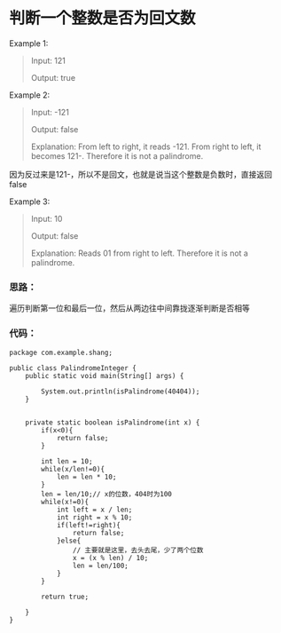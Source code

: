 #  判断一个整数是否为回文数


Example 1:

> Input: 121
> 
> Output: true


Example 2:

> Input: -121
> 
> Output: false
> 
> Explanation: From left to right, it reads -121. From right to left, it becomes 121-. Therefore it is not a palindrome.



因为反过来是121-，所以不是回文，也就是说当这个整数是负数时，直接返回false


Example 3:

> Input: 10
> 
> Output: false
> 
> Explanation: Reads 01 from right to left. Therefore it is not a palindrome.

### 思路：


遍历判断第一位和最后一位，然后从两边往中间靠拢逐渐判断是否相等


### 代码：

    package com.example.shang;
    
    public class PalindromeInteger {
    	public static void main(String[] args) {
    
    		System.out.println(isPalindrome(40404));
    	}
    
    	
    	private static boolean isPalindrome(int x) {
    		if(x<0){
    			return false;
    		}
    	
    		int len = 10;
    		while(x/len!=0){
    			len = len * 10;
    		}
    		len = len/10;// x的位数，404时为100
    		while(x!=0){
    			int left = x / len;
    			int right = x % 10;
    			if(left!=right){
    				return false;
    			}else{
    				// 主要就是这里，去头去尾，少了两个位数
    				x = (x % len) / 10;
    				len = len/100;  
    			}
    		}
    		
    		return true;
    		
    	}
    }
    